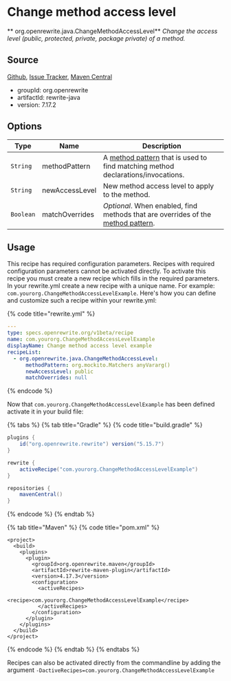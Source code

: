 # Change method access level

** org.openrewrite.java.ChangeMethodAccessLevel**
_Change the access level (public, protected, private, package private) of a method._

## Source

[Github](https://github.com/openrewrite/rewrite), [Issue Tracker](https://github.com/openrewrite/rewrite/issues), [Maven Central](https://search.maven.org/artifact/org.openrewrite/rewrite-java/7.17.2/jar)

* groupId: org.openrewrite
* artifactId: rewrite-java
* version: 7.17.2

## Options

| Type | Name | Description |
| -- | -- | -- |
| `String` | methodPattern | A [method pattern](/reference/method-patterns) that is used to find matching method declarations/invocations. |
| `String` | newAccessLevel | New method access level to apply to the method. |
| `Boolean` | matchOverrides | *Optional*. When enabled, find methods that are overrides of the [method pattern](/reference/method-patterns). |


## Usage

This recipe has required configuration parameters. Recipes with required configuration parameters cannot be activated directly. To activate this recipe you must create a new recipe which fills in the required parameters. In your rewrite.yml create a new recipe with a unique name. For example: `com.yourorg.ChangeMethodAccessLevelExample`.
Here's how you can define and customize such a recipe within your rewrite.yml:

{% code title="rewrite.yml" %}
```yaml
---
type: specs.openrewrite.org/v1beta/recipe
name: com.yourorg.ChangeMethodAccessLevelExample
displayName: Change method access level example
recipeList:
  - org.openrewrite.java.ChangeMethodAccessLevel:
      methodPattern: org.mockito.Matchers anyVararg()
      newAccessLevel: public
      matchOverrides: null
```
{% endcode %}


Now that `com.yourorg.ChangeMethodAccessLevelExample` has been defined activate it in your build file:

{% tabs %}
{% tab title="Gradle" %}
{% code title="build.gradle" %}
```groovy
plugins {
    id("org.openrewrite.rewrite") version("5.15.7")
}

rewrite {
    activeRecipe("com.yourorg.ChangeMethodAccessLevelExample")
}

repositories {
    mavenCentral()
}

```
{% endcode %}
{% endtab %}

{% tab title="Maven" %}
{% code title="pom.xml" %}
```markup
<project>
  <build>
    <plugins>
      <plugin>
        <groupId>org.openrewrite.maven</groupId>
        <artifactId>rewrite-maven-plugin</artifactId>
        <version>4.17.3</version>
        <configuration>
          <activeRecipes>
            <recipe>com.yourorg.ChangeMethodAccessLevelExample</recipe>
          </activeRecipes>
        </configuration>
      </plugin>
    </plugins>
  </build>
</project>
```
{% endcode %}
{% endtab %}
{% endtabs %}

Recipes can also be activated directly from the commandline by adding the argument `-DactiveRecipes=com.yourorg.ChangeMethodAccessLevelExample`

